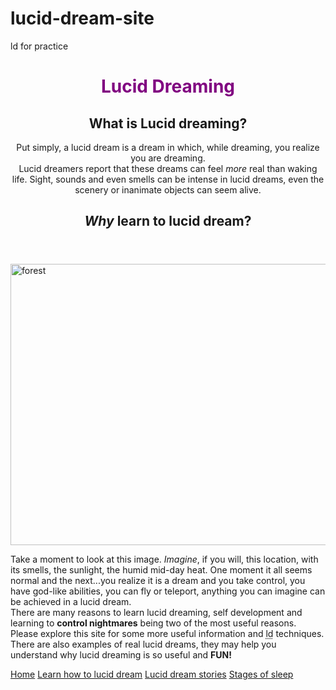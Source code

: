 # lucid-dream-site
ld for practice
<!DOCTYPE html>
<html lang="en" dir="ltr">
  <name=viewport content="width=device-width, initial-scale=1">
<head>
  <title>Lucid Dreaming</title>
  <link rel="stylesheet" type="text/css" href="mystyle.css">
</head>
  
<body>
  <header>
    <h1 style="color: purple;">Lucid Dreaming</h1>
    <h2>What is <b>Lucid dreaming?</b></h2>
    <p>Put simply, a lucid dream is a dream in which, while dreaming, you realize you are dreaming. <br>
      Lucid dreamers report that these dreams can feel <em>more</em> real than waking life. Sight, sounds and even smells can be    intense in lucid dreams, even the scenery or inanimate objects can seem alive.</p>
    <h2><em>Why</em> learn to lucid dream?</h2>
  </header>
    <img src="20190315_131749.jpg" alt="forest" height='450' width='850'>
  <p>Take a moment to look at this image. <em>Imagine</em>, if you will, this location, with its smells, the sunlight, the humid mid-day heat. One moment it all seems normal and the next...you realize it is a dream and you take control, you have god-like abilities, you can fly or teleport, anything you can imagine can be achieved in a lucid dream.<br>
     There are many reasons to learn lucid dreaming, self development and learning to <b>control nightmares</b> being two of the most useful reasons. <br>
  Please explore this site for some more useful information and <abbr title="lucid dreaming">ld</abbr> techniques. There are also examples of real lucid dreams, they may help you understand why lucid dreaming is so useful and <b>FUN!</b></p>
      
     

</body>

<footer>
  <div class="navbar">
    <a href="#learn" class="active">Home</a>
     <a href="#stories">Learn how to lucid dream</a>
    <a href="#stories">Lucid dream stories</a>
    <a href="#rem">Stages of sleep</a>
  </div> 
  
</footer>
     
